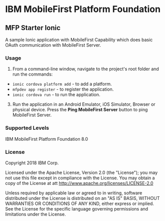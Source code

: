 IBM MobileFirst Platform Foundation
===
## MFP Starter Ionic
A sample Ionic application with MobileFirst Capability which does basic OAuth communication with MobileFirst Server.

### Usage

1. From a command-line window, navigate to the project's root folder and run the commands:
 - `ionic cordova platform add` - to add a platform.
 - `mfpdev app register` - to register the application.
 - `ionic cordova run` - to run the application.

3. Run the application in an Android Emulator, iOS Simulator, Browser or physical device. Press the **Ping MobileFirst Server** button to ping MobileFirst Server.

### Supported Levels
IBM MobileFirst Platform Foundation 8.0

### License
Copyright 2018 IBM Corp.

Licensed under the Apache License, Version 2.0 (the "License");
you may not use this file except in compliance with the License.
You may obtain a copy of the License at
att
http://www.apache.org/licenses/LICENSE-2.0

Unless required by applicable law or agreed to in writing, software
distributed under the License is distributed on an "AS IS" BASIS,
WITHOUT WARRANTIES OR CONDITIONS OF ANY KIND, either express or implied.
See the License for the specific language governing permissions and
limitations under the License.
